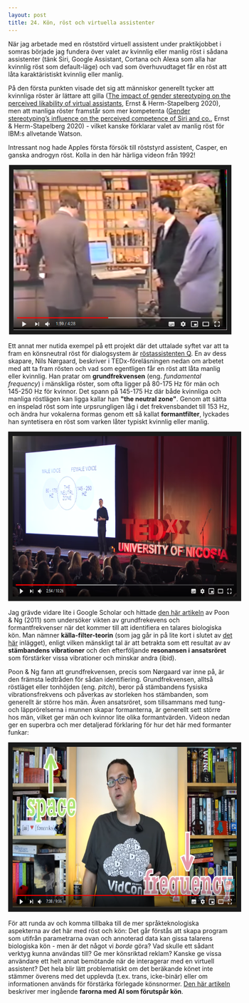 ```yaml
---
layout: post
title: 24. Kön, röst och virtuella assistenter
---
```


När jag arbetade med en röststörd virtuell assistent under praktikjobbet i somras började jag fundera över valet av kvinnlig eller manlig röst i sådana assistenter (tänk Siri, Google Assistant, Cortana och Alexa som alla har kvinnlig röst som default-läge) och vad som överhuvudtaget får en röst att låta karaktäristiskt kvinnlig eller manlig. 

På den första punkten visade det sig att människor generellt tycker att kvinnliga röster är lättare att gilla ([The impact of gender stereotyping on the perceived likability of virtual assistants](https://aisel.aisnet.org/amcis2020/cognitive_in_is/cognitive_in_is/4/]), Ernst & Herm-Stapelberg 2020), men att manliga röster framstår som mer kompetenta ([Gender stereotyping’s influence on the perceived competence of Siri and co.](https://scholarspace.hmanoa.hawaii.edu/handle/10125/64286), Ernst & Herm-Stapelberg 2020) - vilket kanske förklarar valet av manlig röst för IBM:s allvetande Watson. 

Intressant nog hade Apples första försök till röststyrd assistent, Casper, en ganska androgyn röst. Kolla in den här härliga videon från 1992!

<p align="center">
<a href="https://www.youtube.com/watch?v=8De_KxYt1pQ" target="_blank"><img src="/images/casper.PNG" 
alt="Casper: Apple’s initial Voice First system from 1992" width="480" height="360" border="10" /></a></p>

Ett annat mer nutida exempel på ett projekt där det uttalade syftet var att ta fram en könsneutral röst för dialogsystem är [röstassistenten Q](https://www.genderlessvoice.com/). En av dess skapare, Nils Nørgaard, beskriver i TEDx-föreläsningen nedan om arbetet med att ta fram rösten och vad som egentligen får en röst att låta manlig eller kvinnlig. Han pratar om **grundfrekvensen** (eng. *fundamental frequency*) i mänskliga röster, som ofta ligger på 80-175 Hz för män och 145-250 Hz för kvinnor. Det spann på 145-175 Hz där både kvinnliga och manliga röstlägen kan ligga kallar han **"the neutral zone"**. Genom att sätta en inspelad röst som inte urpsrungligen låg i det frekvensbandet till 153 Hz, och ändra hur vokalerna formas genom ett så kallat **formantfilter**, lyckades han syntetisera en röst som varken låter typiskt kvinnlig eller manlig. 

<p align="center">
<a href="https://www.youtube.com/watch?v=qH6KB7MrOPw" target="_blank"><img src="/images/q_tedx.PNG" 
alt="How to create a genderless voice | Nis Nørgaard | TEDxUniversityofNicosia" width="520" height="360" border="10" /></a></p>

Jag grävde vidare lite i Google Scholar och hittade [den här artikeln](http://icphs2011.hk.lt.cityu.edu.hk/resources/OnlineProceedings/RegularSession/Poon/Poon.pdf) av Poon & Ng (2011) som undersöker vikten av grundfrekevens och formantfrekvenser när det kommer till att identifiera en talares biologiska kön. Man nämner **källa-filter-teorin** (som jag går in på lite kort i slutet av [det här](https://datatjej.github.io/Fonetik-fononologi-och-taligenk%C3%A4nning/) inlägget), enligt vilken mänskligt tal är att betrakta som ett resultat av av **stämbandens vibrationer** och den efterföljande **resonansen i ansatsröret** som förstärker vissa vibrationer och minskar andra (ibid).     

Poon & Ng fann att grundfrekvensen, precis som Nørgaard var inne på, är den främsta ledtråden för sådan identifiering. Grundfrekvensen, alltså röstläget eller tonhöjden (eng. *pitch*), beror på stämbandens fysiska vibrationsfrekvens och påverkas av storleken hos stämbanden, som generellt är större hos män. Även ansatsröret, som tillsammans med tung- och läpprörelserna i munnen skapar formanterna, är generellt sett större hos män, vilket ger män och kvinnor lite olika formantvärden. Videon nedan ger en superbra och mer detaljerad förklaring för hur det här med formanter funkar:  

<p align="center">
<a href="https://www.youtube.com/watch?v=jl4zGRSYqkE" target="_blank"><img src="/images/formanter.PNG" 
alt="How Do We Change Our Mouths to Shape Waves? Formants" width="520" height="360" border="10" /></a></p>

För att runda av och komma tillbaka till de mer språkteknologiska aspekterna av det här med röst och kön: Det går förstås att skapa program som utifrån parametrarna ovan och annoterad data kan gissa talarens biologiska kön - men är det något vi *borde* göra? Vad skulle ett sådant verktyg kunna användas till? Ge mer könsriktad reklam? Kanske ge vissa användare ett helt annat bemötande när de interagerar med en virtuell assistent? Det hela blir lätt problematiskt om det beräkande könet inte stämmer överens med det upplevda (t.ex. trans, icke-binär) eller om informationen används för förstärka förlegade könsnormer. [Den här artikeln](https://edition.cnn.com/2019/11/21/tech/ai-gender-recognition-problem/index.html) beskriver mer ingående **farorna med AI som förutspår kön**.
